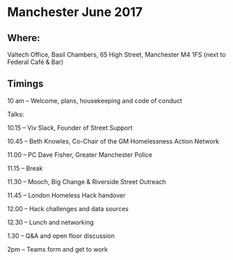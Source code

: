 # Manchester June 2017

## Where: 
Valtech Office, Basil Chambers, 65 High Street, Manchester M4 1FS (next to Federal Café & Bar)

## Timings
10 am – Welcome, plans, housekeeping and code of conduct

Talks:

10.15 – Viv Slack, Founder of Street Support

10.45 – Beth Knowles, Co-Chair of the GM Homelessness Action Network

11.00 – PC Dave Fisher, Greater Manchester Police

11.15 – Break

11.30 – Mooch, Big Change & Riverside Street Outreach

11.45 – London Homeless Hack handover

12.00 – Hack challenges and data sources

12.30 – Lunch and networking

1.30 – Q&A and open floor discussion

2pm – Teams form and get to work

